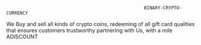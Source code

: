                                                        BINARY-CRYPTO-CURRENCY
We Buy and sell all kinds of crypto coins, redeeming of all gift card qualities that ensures customers trustworthy partnering with Us, with a mile
                                                               ADISCOUNT 
